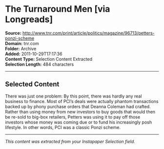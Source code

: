 # The Turnaround Men [via Longreads]

**Source:** http://www.tnr.com/print/article/politics/magazine/96713/petters-ponzi-scheme  
**Domain:** tnr.com  
**Folder:** Archive  
**Added:** 2011-10-29T17:17:36  
**Content Type:** Selection Content Extracted  
**Selection Length:** 484 characters  


---

## Selected Content

There was just one problem: By this point, there was hardly any real business to finance. Most of PCI’s deals were actually phantom transactions backed up by phony purchase orders that Deanna Coleman had crafted. Rather than using money from new investors to buy goods that would then be re-sold to big-box retailers, Petters was using it to pay off those investors whose money was coming due or to fund his increasingly posh lifestyle. In other words, PCI was a classic Ponzi scheme.

---

*This content was extracted from your Instapaper Selection field.*